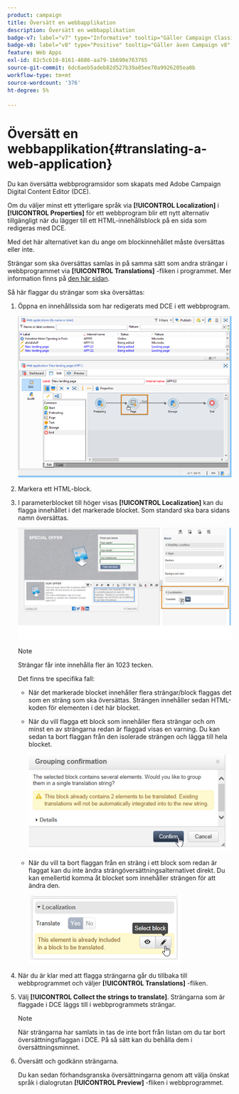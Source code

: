 ```yaml
---
product: campaign
title: Översätt en webbapplikation
description: Översätt en webbapplikation
badge-v7: label="v7" type="Informative" tooltip="Gäller Campaign Classic v7"
badge-v8: label="v8" type="Positive" tooltip="Gäller även Campaign v8"
feature: Web Apps
exl-id: 82c5c610-8161-4686-aa79-1b690e763765
source-git-commit: 6dc6aeb5adeb82d527b39a05ee70a9926205ea0b
workflow-type: tm+mt
source-wordcount: '376'
ht-degree: 5%

---
```


# Översätt en webbapplikation{#translating-a-web-application}



Du kan översätta webbprogramsidor som skapats med Adobe Campaign Digital Content Editor (DCE).

Om du väljer minst ett ytterligare språk via **[!UICONTROL Localization]** i **[!UICONTROL Properties]** för ett webbprogram blir ett nytt alternativ tillgängligt när du lägger till ett HTML-innehållsblock på en sida som redigeras med DCE.

Med det här alternativet kan du ange om blockinnehållet måste översättas eller inte.

Strängar som ska översättas samlas in på samma sätt som andra strängar i webbprogrammet via **[!UICONTROL Translations]** -fliken i programmet. Mer information finns på [den här sidan](translating-a-web-form.md).

Så här flaggar du strängar som ska översättas:

1. Öppna en innehållssida som har redigerats med DCE i ett webbprogram.

   ![](assets/dce_translation_3.png)

1. Markera ett HTML-block.
1. I parameterblocket till höger visas **[!UICONTROL Localization]** kan du flagga innehållet i det markerade blocket. Som standard ska bara sidans namn översättas.

   ![](assets/dce_translation_1.png)

   >[!NOTE]
   >
   >Strängar får inte innehålla fler än 1023 tecken.

   Det finns tre specifika fall:

   * När det markerade blocket innehåller flera strängar/block flaggas det som en sträng som ska översättas. Strängen innehåller sedan HTML-koden för elementen i det här blocket.
   * När du vill flagga ett block som innehåller flera strängar och om minst en av strängarna redan är flaggad visas en varning. Du kan sedan ta bort flaggan från den isolerade strängen och lägga till hela blocket.

     ![](assets/dce_translation_4.png)

   * När du vill ta bort flaggan från en sträng i ett block som redan är flaggat kan du inte ändra strängöversättningsalternativet direkt. Du kan emellertid komma åt blocket som innehåller strängen för att ändra den.

     ![](assets/dce_translation_2.png)

1. När du är klar med att flagga strängarna går du tillbaka till webbprogrammet och väljer **[!UICONTROL Translations]** -fliken.
1. Välj **[!UICONTROL Collect the strings to translate]**.  Strängarna som är flaggade i DCE läggs till i webbprogrammets strängar.

   >[!NOTE]
   >
   >När strängarna har samlats in tas de inte bort från listan om du tar bort översättningsflaggan i DCE. På så sätt kan du behålla dem i översättningsminnet.

1. Översätt och godkänn strängarna.

   Du kan sedan förhandsgranska översättningarna genom att välja önskat språk i dialogrutan **[!UICONTROL Preview]** -fliken i webbprogrammet.
